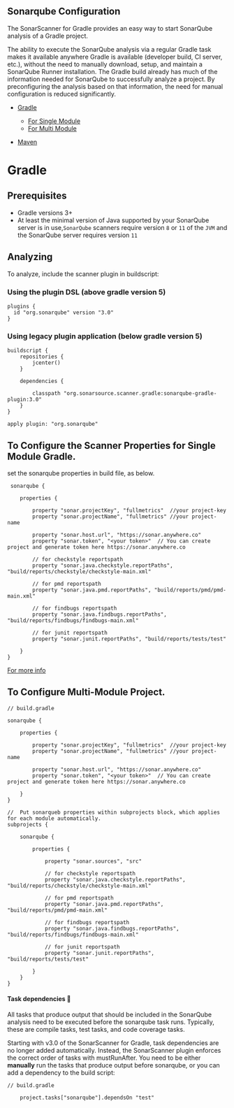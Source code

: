 ## Sonarqube Configuration 

The SonarScanner for Gradle provides an easy way to start SonarQube analysis of a Gradle project.

The ability to execute the SonarQube analysis via a regular Gradle task makes it available anywhere Gradle is available (developer build, CI server, etc.), without the need to manually download, setup, and maintain a SonarQube Runner installation. The Gradle build already has much of the information needed for SonarQube to successfully analyze a project. By preconfiguring the analysis based on that information, the need for manual configuration is reduced significantly.

 - [Gradle](#Gradle)
   - [For Single Module](#To-Configure-the-Scanner-Properties-for-Single-Module-Gradle)
   - [For Multi Module](#To-Configure-Multi-Module-Project)

 - [Maven](https://docs.sonarqube.org/latest/analysis/scan/sonarscanner-for-maven/)




# Gradle

## Prerequisites
   - Gradle versions 3+
   - At least the minimal version of Java supported by your SonarQube server is in use,`SonarQube` scanners require version `8` or `11` of the `JVM` and the SonarQube server requires version `11`


## Analyzing
To analyze, include the scanner plugin in buildscript:

### Using the plugin DSL (above gradle version 5)

```
plugins {
  id "org.sonarqube" version "3.0"
}
```

### Using legacy plugin application (below gradle version 5) 
```
buildscript {
    repositories {
        jcenter()
    }

    dependencies {
    
        classpath "org.sonarsource.scanner.gradle:sonarqube-gradle-plugin:3.0"
    }
}

apply plugin: "org.sonarqube"

```

## To Configure the Scanner Properties for Single Module Gradle.
  
  set the sonarqube properties in build file, as below.

```
 sonarqube {

    properties {

        property "sonar.projectKey", "fullmetrics"  //your project-key
        property "sonar.projectName", "fullmetrics" //your project-name
 
        property "sonar.host.url", "https://sonar.anywhere.co"   
        property "sonar.token", "<your token>"  // You can create project and generate token here https://sonar.anywhere.co

        // for checkstyle reportspath
        property "sonar.java.checkstyle.reportPaths", "build/reports/checkstyle/checkstyle-main.xml"

        // for pmd reportspath
        property "sonar.java.pmd.reportPaths", "build/reports/pmd/pmd-main.xml"

        // for findbugs reportspath
        property "sonar.java.findbugs.reportPaths", "build/reports/findbugs/findbugs-main.xml"

        // for junit reportspath
        property "sonar.junit.reportPaths", "build/reports/tests/test"

    }
}

```
[For more info](https://docs.sonarqube.org/latest/analysis/scan/sonarscanner-for-gradle/)

## To Configure Multi-Module Project.

```
// build.gradle

sonarqube {

    properties {

        property "sonar.projectKey", "fullmetrics"  //your project-key
        property "sonar.projectName", "fullmetrics" //your project-name
 
        property "sonar.host.url", "https://sonar.anywhere.co"   
        property "sonar.token", "<your token>"  // You can create project and generate token here https://sonar.anywhere.co
        
    }
}

//  Put sonarqueb properties within subprojects block, which applies for each module automatically.
subprojects {

    sonarqube {

        properties {

            property "sonar.sources", "src" 
            
            // for checkstyle reportspath
            property "sonar.java.checkstyle.reportPaths", "build/reports/checkstyle/checkstyle-main.xml"

            // for pmd reportspath
            property "sonar.java.pmd.reportPaths", "build/reports/pmd/pmd-main.xml"

            // for findbugs reportspath
            property "sonar.java.findbugs.reportPaths", "build/reports/findbugs/findbugs-main.xml"

            // for junit reportspath
            property "sonar.junit.reportPaths", "build/reports/tests/test"

        }
    }
}

```

#### Task dependencies :paperclip:

All tasks that produce output that should be included in the SonarQube analysis need to be executed before the sonarqube task runs. Typically, these are compile tasks, test tasks, and code coverage tasks.

Starting with v3.0 of the SonarScanner for Gradle, task dependencies are no longer added automatically. Instead, the SonarScanner plugin enforces the correct order of tasks with mustRunAfter. You need to be either **manually** run the tasks that produce output before sonarqube, or you can add a dependency to the build script:


```
// build.gradle

    project.tasks["sonarqube"].dependsOn "test"

```

